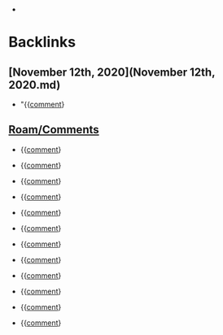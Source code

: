 - 

# Backlinks
## [November 12th, 2020](November 12th, 2020.md)
- "{{[comment](comment.md)}

## [Roam/Comments](Roam/Comments.md)
- {{[comment](comment.md)}

- {{[comment](comment.md)}

- {{[comment](comment.md)}

- {{[comment](comment.md)}

- {{[comment](comment.md)}

- {{[comment](comment.md)}

- {{[comment](comment.md)}

- {{[comment](comment.md)}

- {{[comment](comment.md)}

- {{[comment](comment.md)}

- {{[comment](comment.md)}

- {{[comment](comment.md)}


